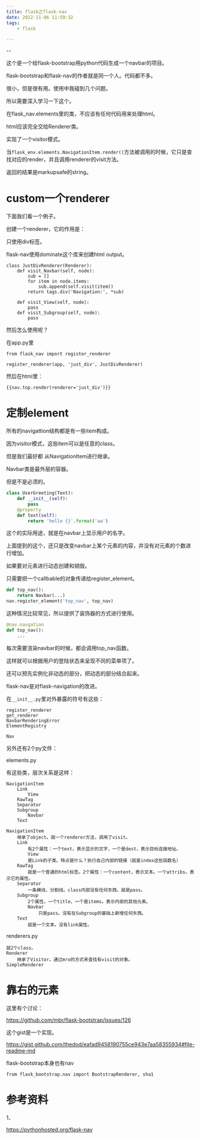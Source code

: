 ```yaml
---
title: flask之flask-nav
date: 2022-11-06 11:59:32
tags:
	- flask

---
```


--

这个是一个给flask-bootstrap用python代码生成一个navbar的项目。

flask-bootstrap和flask-nav的作者就是同一个人。代码都不多。

很小，但是很有用。使用中我碰到几个问题。

所以需要深入学习一下这个。

在flask_nav.elements里的类，不应该有任何代码用来处理html。

html应该完全交给Renderer类。

实现了一个visitor模式。

当`flask_env.elements.NavigationItem.render()`方法被调用的时候，它只是查找对应的render，并且调用renderer的visit方法。

返回的结果是markupsafe的string。

# custom一个renderer

下面我们看一个例子。

创建一个renderer，它的作用是：

只使用div标签。

flask-nav使用dominate这个库来创建html output。

```
class JustDivRenderer(Renderer):
    def visit_Navbar(self, node):
        sub = []
        for item in node.items:
            sub.append(self.visit(item))
        return tags.div('Navigation:', *sub)

    def visit_View(self, node):
        pass
    def visit_Subgroup(self, node):
        pass
```

然后怎么使用呢？

在app.py里

```
from flask_nav import register_renderer

register_renderer(app, 'just_div', JustDivRenderer)

```

然后在html里：

```
{{nav.top.render(renderer='just_div')}}
```

# 定制element

所有的navigattion结构都是有一些item构成。

因为visitor模式，这些item可以是任意的class。

但是我们最好都 从NavigationItem进行继承。

Navbar类是最外层的容器。

但是不是必须的。

```python
class UserGreeting(Text):
    def __init__(self):
        pass
   	@property
    def text(self):
        return 'hello {}'.format('aa')
```

这个的实际用途，就是在navbar上显示用户的名字。

上面提到的这个，还只是改变navbar上某个元素的内容，并没有对元素的个数进行增加。

如果要对元素进行动态创建和销毁。

只需要把一个callbable的对象传递给register_element。

```python
def top_nav():
	return Navbar(...)
nav.register_element('top_nav', top_nav)
```

这种情况比较常见，所以提供了装饰器的方式进行使用。

```python
@nav.navgation
def top_nav():
    ...
```

每次需要渲染navbar的时候，都会调用top_nav函数。

这样就可以根据用户的登陆状态来呈现不同的菜单项了。



还可以预先实例化非动态的部分，把动态的部分结合起来。



flask-nav是对flask-navigation的改进。



在`__init__.py`里对外暴露的符号有这些：

```
register_renderer
get_renderer
NavbarRenderingError
ElementRegistry

Nav
```

另外还有2个py文件：

elements.py

有这些类，层次关系是这样：

```
NavigationItem
	Link
		View
	RawTag
	Separator
	Subgroup
		Navbar
	Text
```

```
NavigationItem
	继承了object。就一个renderer方法，调用了visit。
	Link
		有2个属性：一个text，表示显示的文字，一个是dest，表示目标连接地址。
		View
		是Link的子类。特点是什么？执行自己内部的链接（就是index这些函数名）
	RawTag
		就是一个普通的html标签。2个属性：一个content，表示文本。一个attribs。表示它的属性。
	Separator
		一条横线，分割线。class内部没有任何东西。就是pass。
	Subgroup
		2个属性，一个title，一个是items。表示内部的其他元素。
		Navbar
			只是pass。没有在Subgroup的基础上新增任何东西。
	Text
		就是一个文本。没有link属性。
```



renderers.py

```
就2个class。
Renderer
	继承了Visitor。通过mro的方式来查找有visit的对象。
SimpleRenderer
```

# 靠右的元素

这里有个讨论：

https://github.com/mbr/flask-bootstrap/issues/126

这个gist是一个实现。

https://gist.github.com/thedod/eafad9458190755ce943e7aa58355934#file-readme-md



flask-bootstrap本身也有nav

```
from flask_bootstrap.nav import BootstrapRenderer, sha1

```



# 参考资料

1、

https://pythonhosted.org/flask-nav
